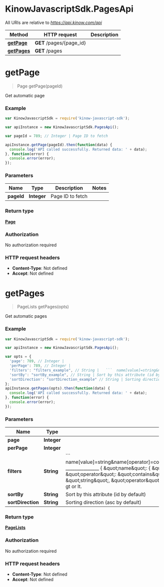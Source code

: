 # KinowJavascriptSdk.PagesApi

All URIs are relative to *https://api.kinow.com/api*

Method | HTTP request | Description
------------- | ------------- | -------------
[**getPage**](PagesApi.md#getPage) | **GET** /pages/{page_id} | 
[**getPages**](PagesApi.md#getPages) | **GET** /pages | 


<a name="getPage"></a>
# **getPage**
> Page getPage(pageId)



Get automatic page

### Example
```javascript
var KinowJavascriptSdk = require('kinow-javascript-sdk');

var apiInstance = new KinowJavascriptSdk.PagesApi();

var pageId = 789; // Integer | Page ID to fetch

apiInstance.getPage(pageId).then(function(data) {
  console.log('API called successfully. Returned data: ' + data);
}, function(error) {
  console.error(error);
});

```

### Parameters

Name | Type | Description  | Notes
------------- | ------------- | ------------- | -------------
 **pageId** | **Integer**| Page ID to fetch | 

### Return type

[**Page**](Page.md)

### Authorization

No authorization required

### HTTP request headers

 - **Content-Type**: Not defined
 - **Accept**: Not defined

<a name="getPages"></a>
# **getPages**
> PageLists getPages(opts)



Get automatic pages

### Example
```javascript
var KinowJavascriptSdk = require('kinow-javascript-sdk');

var apiInstance = new KinowJavascriptSdk.PagesApi();

var opts = { 
  'page': 789, // Integer | 
  'perPage': 789, // Integer | 
  'filters': "filters_example", // String |   ```  name[value]=string&name[operator]=contains&date_add[value]=string&date_add[operator]=lt  _______________  {      \"name\": {          \"value\": \"string\",          \"operator\": \"contains\"      },      \"date_add\": {          \"value\": \"string\",          \"operator\": \"lt\"      }  } ```  Operator can be strict, contains, gt or lt.
  'sortBy': "sortBy_example", // String | Sort by this attribute (id by default)
  'sortDirection': "sortDirection_example" // String | Sorting direction (asc by default)
};
apiInstance.getPages(opts).then(function(data) {
  console.log('API called successfully. Returned data: ' + data);
}, function(error) {
  console.error(error);
});

```

### Parameters

Name | Type | Description  | Notes
------------- | ------------- | ------------- | -------------
 **page** | **Integer**|  | [optional] 
 **perPage** | **Integer**|  | [optional] 
 **filters** | **String**|   &#x60;&#x60;&#x60;  name[value]&#x3D;string&amp;name[operator]&#x3D;contains&amp;date_add[value]&#x3D;string&amp;date_add[operator]&#x3D;lt  _______________  {      \&quot;name\&quot;: {          \&quot;value\&quot;: \&quot;string\&quot;,          \&quot;operator\&quot;: \&quot;contains\&quot;      },      \&quot;date_add\&quot;: {          \&quot;value\&quot;: \&quot;string\&quot;,          \&quot;operator\&quot;: \&quot;lt\&quot;      }  } &#x60;&#x60;&#x60;  Operator can be strict, contains, gt or lt. | [optional] 
 **sortBy** | **String**| Sort by this attribute (id by default) | [optional] 
 **sortDirection** | **String**| Sorting direction (asc by default) | [optional] 

### Return type

[**PageLists**](PageLists.md)

### Authorization

No authorization required

### HTTP request headers

 - **Content-Type**: Not defined
 - **Accept**: Not defined

